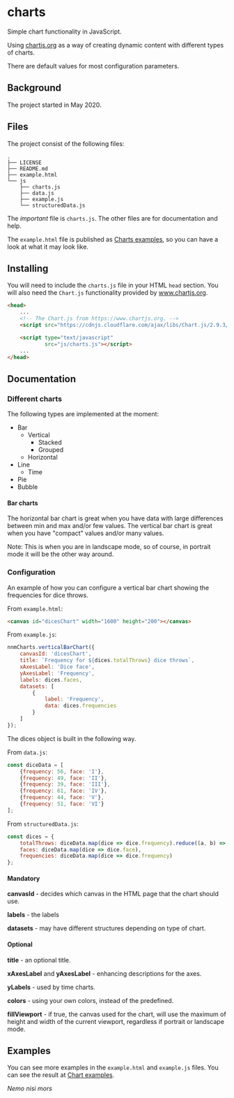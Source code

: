 # charts

Simple chart functionality in JavaScript.

Using [chartjs.org](https://www.chartjs.org) as a way of creating dynamic content with different types of charts.

There are default values for most configuration parameters.




## Background

The project started in May 2020.


## Files

The project consist of the following files:

```
.
├── LICENSE
├── README.md
├── example.html
└── js
    ├── charts.js
    ├── data.js
    ├── example.js
    └── structuredData.js
```

The *important* file is `charts.js`. The other files are for documentation and help.

The `example.html` file is published as [Charts examples](http://anders.nemonisimors.com/projects/charts/example.html), so you can have a look at what it may look like.


## Installing

You will need to include the `charts.js` file in your HTML `head` section. You will also need the `Chart.js` functionality provided by www.chartjs.org.

```html
<head>
    ...
    <!-- The Chart.js from https://www.chartjs.org. -->
    <script src="https://cdnjs.cloudflare.com/ajax/libs/Chart.js/2.9.3/Chart.min.js"></script>

    <script type="text/javascript"
            src="js/charts.js"></script>
    ...
</head>
```


## Documentation








### Different charts

The following types are implemented at the moment:
- Bar
  - Vertical
    - Stacked
    - Grouped
  - Horizontal
- Line
    - Time
- Pie
- Bubble



#### Bar charts

The horizontal bar chart is great when you have data with large differences between min and max and/or few values. The vertical bar chart is great when you have "compact" values and/or many values.

Note: This is when you are in landscape mode, so of course, in portrait mode it will be the other way around.



### Configuration

An example of how you can configure a vertical bar chart showing the frequencies for dice throws.

From `example.html`:

```html
<canvas id="dicesChart" width="1600" height="200"></canvas>
```

From `example.js`:

```javascript
nnmCharts.verticalBarChart({
    canvasId: 'dicesChart',
    title: `Frequency for ${dices.totalThrows} dice throws`,
    xAxesLabel: 'Dice face',
    yAxesLabel: 'Frequency',
    labels: dices.faces,
    datasets: [
        {
            label: 'Frequency',
            data: dices.frequencies
        }
    ]
});
```

The dices object is built in the following way.

From `data.js`:

```javascript
const diceData = [
    {frequency: 56, face: 'I'},
    {frequency: 49, face: 'II'},
    {frequency: 39, face: 'III'},
    {frequency: 61, face: 'IV'},
    {frequency: 44, face: 'V'},
    {frequency: 51, face: 'VI'}
];
```

From `structuredData.js`:

```javascript
const dices = {
    totalThrows: diceData.map(dice => dice.frequency).reduce((a, b) => a + b, 0),
    faces: diceData.map(dice => dice.face),
    frequencies: diceData.map(dice => dice.frequency)
};
```




#### Mandatory

**canvasId** - decides which canvas in the HTML page that the chart should use.

**labels** - the labels

**datasets** - may have different structures depending on type of chart.
 


#### Optional

**title** - an optional title.

**xAxesLabel** and **yAxesLabel** - enhancing descriptions for the axes.

**yLabels** - used by time charts.

**colors** - using your own colors, instead of the predefined.

**fillViewport** - if true, the canvas used for the chart, will use the maximum of height and width of the current viewport, regardless if portrait or landscape mode.


## Examples

You can see more examples in the `example.html` and `example.js` files. You can see the result at [Chart examples](http://anders.nemonisimors.com/projects/charts/example.html).














*Nemo nisi mors*